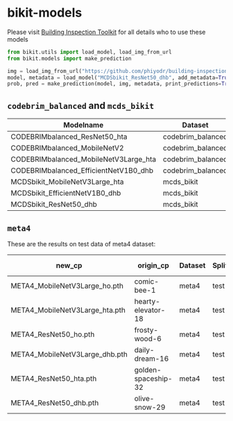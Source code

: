 # bikit-models


Please visit [Building Inspection Toolkit](https://github.com/phiyodr/building-inspection-toolkit/) for all details who to use these models 

```python
from bikit.utils import load_model, load_img_from_url
from bikit.models import make_prediction

img = load_img_from_url("https://github.com/phiyodr/building-inspection-toolkit/raw/master/bikit/data/11_001990.jpg")
model, metadata = load_model("MCDSbikit_ResNet50_dhb", add_metadata=True)
prob, pred = make_prediction(model, img, metadata, print_predictions=True, preprocess_image=True)
```

## `codebrim_balanced` and `mcds_bikit`



| Modelname                                     | Dataset           | EMR   | F1   | Tag          | Checkpoint                |
|-----------------------------------------------|-------------------|-------|------|--------------|---------------------------|
| CODEBRIMbalanced_ResNet50_hta                 | codebrim_balanced | 73.73 | 0.85 | ResNet       | CODEBRIMbalanced_ResNet50_hta.pth         |
| CODEBRIMbalanced_MobileNetV2                  | codebrim_balanced | 70.41 | 0.84 | MobileNetV2  | CODEBRIMbalanced_MobileNetV2.pth    |
| CODEBRIMbalanced_MobileNetV3Large_hta         | codebrim_balanced | 69.46 | 0.83 | MobileNet    | CODEBRIMbalanced_MobileNetV3Large_hta.pth      |
| CODEBRIMbalanced_EfficientNetV1B0_dhb         | codebrim_balanced | 68.67 | 0.84 | EfficientNet | CODEBRIMbalanced_EfficientNetV1B0_dhb.pth         |
| MCDSbikit_MobileNetV3Large_hta                | mcds_bikit        | 54.44 | 0.66 | MobileNet    | MCDSbikit_MobileNetV3Large_hta.pth |
| MCDSbikit_EfficientNetV1B0_dhb                | mcds_bikit        | 51.85 | 0.65 | EfficientNet | MCDSbikit_EfficientNetV1B0_dhb.pth    |
| MCDSbikit_ResNet50_dhb                        | mcds_bikit        | 48.15 | 0.62 | ResNet       | MCDSbikit_ResNet50_dhb.pth    |



## `meta4`

These are the results on test data of meta4 dataset:

| new_cp | origin_cp | Dataset | Split | Approach | Base      | ExactMatchRatio | F1    | Precision | Recall | Accuracy | AUROC | Recall-NoDamage | Recall-Crack | Recall-Efflorescence | Recall-Spalling | Recall-BarsExposed | Recall-Rust |
|--------------------------------|---------------------|---------|-------|----------|-----------|-----------------|-------|-----------|--------|----------|-------|-----------------|--------------|----------------------|-----------------|--------------------|-------------|
| META4_MobileNetV3Large_ho.pth  | comic-bee-1         | meta4   | test  | HO       | mobilenet | 65.34           | 69.96 | 82.19     | 66.23  | 88.96    | 94.45 | 98.68           | 36.41        | 54.19                | 76.67           | 60.95              | 70.48       |
| META4_MobileNetV3Large_hta.pth | hearty-elevator-18  | meta4   | test  | HTA      | mobilenet | 77.84           | 79.40 | 87.68     | 74.85  | 93.01    | 97.69 | 99.17           | 60.82        | 67.60                | 81.48           | 69.52              | 70.48       |
| META4_ResNet50_ho.pth          | frosty-wood-6       | meta4   | test  | HO       | resnet    | 63.71           | 61.31 | 78.51     | 55.55  | 88.36    | 93.26 | 97.32           | 36.01        | 31.28                | 59.63           | 51.90              | 57.14       |
| META4_MobileNetV3Large_dhb.pth | daily-dream-16      | meta4   | test  | DHB      | mobilenet | 79.28           | 79.96 | 86.13     | 76.78  | 93.46    | 97.63 | 98.83           | 64.79        | 69.27                | 81.11           | 66.19              | 80.48       |
| META4_ResNet50_hta.pth         | golden-spaceship-32 | meta4   | test  | HTA      | resnet    | 79.72           | 79.22 | 85.65     | 75.55  | 93.57    | 97.67 | 98.68           | 65.28        | 70.39                | 77.04           | 66.67              | 75.24       |
| META4_ResNet50_dhb.pth         | olive-snow-29       | meta4   | test  | DHB      | resnet    | 80.23           | 79.55 | 85.78     | 76.09  | 93.81    | 97.48 | 98.77           | 66.61        | 67.04                | 85.56           | 73.33              | 65.24       |